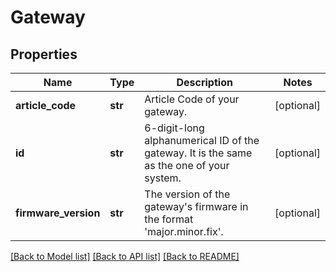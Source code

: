 # Gateway

## Properties
Name | Type | Description | Notes
------------ | ------------- | ------------- | -------------
**article_code** | **str** | Article Code of your gateway. | [optional] 
**id** | **str** | 6-digit-long alphanumerical ID of the gateway. It is the same as the one of your system. | [optional] 
**firmware_version** | **str** | The version of the gateway&#x27;s firmware in the format &#x27;major.minor.fix&#x27;. | [optional] 

[[Back to Model list]](../README.md#documentation-for-models) [[Back to API list]](../README.md#documentation-for-api-endpoints) [[Back to README]](../README.md)

